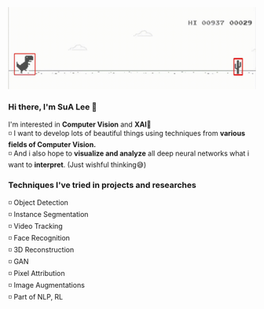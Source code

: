 <img src="dino_final.gif"><br>
### Hi there, I'm SuA Lee 👋
I'm interested in **Computer Vision** and **XAI**🤍
<br>◽ I want to develop lots of beautiful things using techniques from **various fields of Computer Vision.**
<br>◽ And i also hope to **visualize and analyze** all deep neural networks what i want to **interpret**. (Just wishful thinking😅)
<br>
### Techniques I've tried in projects and researches
◽ Object Detection
<br>◽ Instance Segmentation
<br>◽ Video Tracking
<br>◽ Face Recognition
<br>◽ 3D Reconstruction
<br>◽ GAN
<br>◽ Pixel Attribution
<br>◽ Image Augmentations
<br>◽ Part of NLP, RL

<!--
**heosuab/heosuab** is a ✨ _special_ ✨ repository because its `README.md` (this file) appears on your GitHub profile.

Here are some ideas to get you started:

- 🔭 I’m currently working on ...
- 🌱 I’m currently learning ...
- 👯 I’m looking to collaborate on ...
- 🤔 I’m looking for help with ...
- 💬 Ask me about ...
- 📫 How to reach me: ...
- 😄 Pronouns: ...
- ⚡ Fun fact: ...
-->
